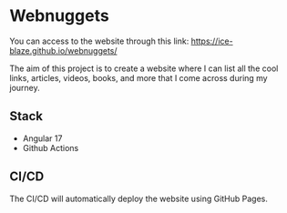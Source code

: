# Webnuggets

You can access to the website through this link: https://ice-blaze.github.io/webnuggets/

The aim of this project is to create a website where I can list all the cool links, articles, videos, books, and more that I come across during my journey.

## Stack

- Angular 17
- Github Actions

## CI/CD

The CI/CD will automatically deploy the website using GitHub Pages.
